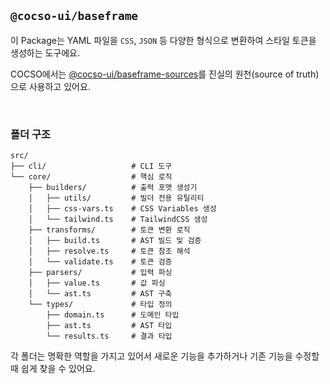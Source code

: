 ## `@cocso-ui/baseframe`

이 Package는 YAML 파일을 `CSS`, `JSON` 등 다양한 형식으로 변환하여 스타일 토큰을 생성하는 도구에요.

COCSO에서는 [@cocso-ui/baseframe-sources](../../packages/baseframe)를 진실의 원천(source of truth)으로 사용하고 있어요.

<br />

### 폴더 구조

```
src/
├── cli/                   # CLI 도구
└── core/                  # 핵심 로직
    ├── builders/          # 출력 포맷 생성기
    │   ├── utils/         # 빌더 전용 유틸리티
    │   ├── css-vars.ts    # CSS Variables 생성
    │   └── tailwind.ts    # TailwindCSS 생성
    ├── transforms/        # 토큰 변환 로직
    │   ├── build.ts       # AST 빌드 및 검증
    │   ├── resolve.ts     # 토큰 참조 해석
    │   └── validate.ts    # 토큰 검증
    ├── parsers/           # 입력 파싱
    │   ├── value.ts       # 값 파싱
    │   └── ast.ts         # AST 구축
    └── types/             # 타입 정의
        ├── domain.ts      # 도메인 타입
        ├── ast.ts         # AST 타입
        └── results.ts     # 결과 타입
```

각 폴더는 명확한 역할을 가지고 있어서 새로운 기능을 추가하거나 기존 기능을 수정할 때 쉽게 찾을 수 있어요.

